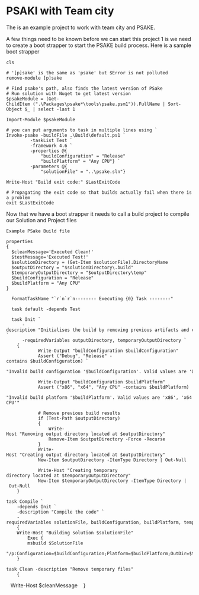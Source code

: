 <h1> PSAKI with Team city </h1>

The is an example project to work with team city and PSAKE.

A few things need to be known before we can start this project 1 is we need to create a boot strapper to start the PSAKE build process.
Here is a sample boot strapper

    cls

    # '[p]sake' is the same as 'psake' but $Error is not polluted
    remove-module [p]sake

    # Find psake's path, also finds the latest version of PSake
    # Run solution with Nuget to get latest version 
    $psakeModule = (Get-ChildItem (".\Packages\psake*\tools\psake.psm1")).FullName | Sort-Object $_ | select -last 1
    
    Import-Module $psakeModule

    # you can put arguments to task in multiple lines using `
    Invoke-psake -buildFile .\Build\default.ps1 `
			 -taskList Test `
			 -framework 4.6 `
		     -properties @{ 
				 "buildConfiguration" = "Release"
				 "buildPlatform" = "Any CPU"} `
			 -parameters @{ 
				 "solutionFile" = "..\psake.sln"}

    Write-Host "Build exit code:" $LastExitCode

    # Propagating the exit code so that builds actually fail when there is a problem
    exit $LastExitCode


Now that we have a boot strapper it needs to call a build project to compile our Solution and Project files

    Example PSake Build file 

    properties
    {
      $cleanMessage='Executed Clean!'
      $testMessage='Executed Test!'
      $solutionDirectory = (Get-Item $solutionFile).DirectoryName
      $outputDirectory = "$solutionDirectory\.build"
      $temporaryOutputDirectory = "$outputDirectory\temp"
      $buildConfiguration = "Release"
      $buildPlatform = "Any CPU"
    }

      FormatTaskName "`r`n`r`n-------- Executing {0} Task --------"

      task default -depends Test

      task Init `
          -description "Initialises the build by removing previous artifacts and creating output directories" `
          -requiredVariables outputDirectory, temporaryOutputDirectory `
	  	{
	        	Write-Output "buildConfiguration $buildConfiguration"
	        	Assert ("Debug", "Release" -contains $buildConfiguration) `
	        	"Invalid build configuration '$buildConfiguration'. Valid values are 'Debug' or 'Release'"
	        	
	        	Write-Output "buildConfiguration $buildPlatform"
	        	Assert ("x86", "x64", "Any CPU" -contains $buildPlatform)
	        		"Invalid build platform '$buildPlatform'. Valid values are 'x86', 'x64' or 'Any CPU'"
	        		
	        	# Remove previous build results
	        	if (Test-Path $outputDirectory) 
	        	{
	        		Write-Host "Removing output directory located at $outputDirectory"
	        		Remove-Item $outputDirectory -Force -Recurse
	        	}
				Write-Host "Creating output directory located at $outputDirectory"
				New-Item $outputDirectory -ItemType Directory | Out-Null
	
				Write-Host "Creating temporary directory located at $temporaryOutputDirectory"
				New-Item $temporaryOutputDirectory -ItemType Directory | Out-Null
		}
 
	task Compile `
		-depends Init `
		-description "Compile the code" `
		-requiredVariables solutionFile, buildConfiguration, buildPlatform, temporaryOutputDirectory `
		{ 
		Write-Host "Building solution $solutionFile"
			Exec { 
			msbuild $SolutionFile
			"/p:Configuration=$buildConfiguration;Platform=$buildPlatform;OutDir=$temporaryOutputDirectory"
		}

	task Clean -description "Remove temporary files"
		{
  		Write-Host $cleanMessage
  		}
